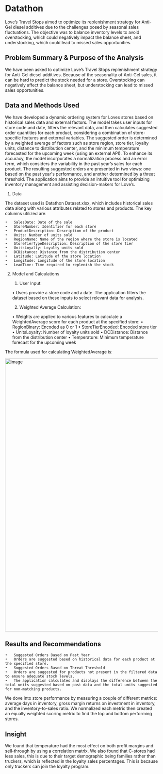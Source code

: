 # Datathon
Love’s Travel Stops aimed to optimize its replenishment strategy for Anti-Gel diesel additives due to the challenges posed by seasonal sales fluctuations. The objective was to balance inventory levels to avoid overstocking, which could negatively impact the balance sheet, and understocking, which could lead to missed sales opportunities.

## Problem Summary & Purpose of the Analysis 

We have been asked to optimize Love’s Travel Stops replenishment strategy for Anti-Gel diesel additives. Because of the seasonality of Anti-Gel sales, it can be hard to predict the stock needed for a store. Overstocking can negatively affect the balance sheet, but understocking can lead to missed sales opportunities.  

## Data and Methods Used 

We have developed a dynamic ordering system for Loves stores based on historical sales data and external factors. The model takes user inputs for store code and date, filters the relevant data, and then calculates suggested order quantities for each product, considering a combination of store-specific features and external variables. The suggested order is determined by a weighted average of factors such as store region, store tier, loyalty units, distance to distribution center, and the minimum temperature forecasted for the upcoming week (using an external API). To enhance its accuracy, the model incorporates a normalization process and an error term, which considers the variability in the past year’s sales for each product. The resulting suggested orders are presented in two views: one based on the past year's performance, and another determined by a threat threshold. The application aims to provide an intuitive tool for optimizing inventory management and assisting decision-makers for Love’s. 

1. Data

The dataset used is Datathon Dataset.xlsx, which includes historical sales data along with various attributes related to stores and products. The key columns utilized are:

	•	SalesDate: Date of the sale
	•	StoreNumber: Identifier for each store
	•	ProductDescription: Description of the product
	•	Units: Number of units sold
	•	RegionName: Name of the region where the store is located
	•	StoreTierTypeDescription: Description of the store tier
	•	UnitsLoyalty: Loyalty units sold
	•	DCDistance: Distance from the distribution center
	•	Latitude: Latitude of the store location
	•	Longitude: Longitude of the store location
	•	LeadTime: Time required to replenish the stock

2. Model and Calculations

	1. User Input:
    
	•	Users provide a store code and a date. The application filters the dataset based on these inputs to select relevant data for analysis.

	2. Weighted Average Calculation:
    
	•	Weights are applied to various features to calculate a WeightedAverage score for each product at the specified store:
	•	RegionBinary: Encoded as 0 or 1
	•	StoreTierEncoded: Encoded store tier
	•	UnitsLoyalty: Number of loyalty units sold
	•	DCDistance: Distance from the distribution center
	•	Temperature: Minimum temperature forecast for the upcoming week

The formula used for calculating WeightedAverage is:

<img width="899" alt="image" src="https://github.com/user-attachments/assets/04dfe12a-d97b-4e56-8d87-66f416679c8c">

## Results and Recommendations

	•	Suggested Orders Based on Past Year
	•	Orders are suggested based on historical data for each product at the specified store.
	•	Suggested Orders Based on Threat Threshold
	•	Orders are suggested for products not present in the filtered data to ensure adequate stock levels.
	•	The application calculates and displays the difference between the total units suggested based on past data and the total units suggested for non-matching products.

We dove into store performance by measuring a couple of different metrics: average days in inventory, gross margin returns on investment in inventory, and the inventory-to-sales ratio. We normalized each metric then created an equally weighted scoring metric to find the top and bottom performing stores.  

## Insight 

We found that temperature had the most effect on both profit margins and sell-through by using a correlation matrix. We also found that C-stores had less sales, this is due to their target demographic being families rather than truckers, which is reflected in the loyalty sales percentages. This is because only truckers can join the loyalty program. 


